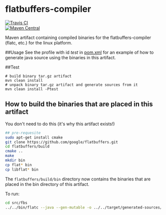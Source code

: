 # flatbuffers-compiler
[![Travis CI](https://travis-ci.org/davidmoten/flatbuffers-compiler.svg)](https://travis-ci.org/davidmoten/flatbuffers-compiler)<br/>
[![Maven Central](https://maven-badges.herokuapp.com/maven-central/com.github.davidmoten/flatbuffers-compiler/badge.svg?style=flat)](https://maven-badges.herokuapp.com/maven-central/com.github.davidmoten/flatbuffers-compiler)<br/>

Maven artifact containing compiled binaries for the flatbuffers-compiler (flatc, etc.) for the linux platform.

##Usage
See the profile with id *test* in [pom.xml](pom.xml) for an example of how to generate java source using the binaries in this artifact.

##Test
```
# build binary tar.gz artifact
mvn clean install
# unpack binary tar.gz artifact and generate sources from it
mvn clean install -Ptest
``` 

## How to build the binaries that are placed in this artifact
You don't need to do this (it's why this artifact exists!)
```bash
## pre-requesite
sudo apt-get install cmake
git clone https://github.com/google/flatbuffers.git
cd flatbuffers/build
cmake ..
make
mkdir bin
cp flat* bin
cp libflat* bin
```
The `flatbuffers/build/bin` directory now contains the binaries that are placed in the bin directory of this artifact.

To run:
```bash
cd src/fbs
../../bin/flatc --java --gen-mutable -o ../../target/generated-sources/java monster.fbs
```

